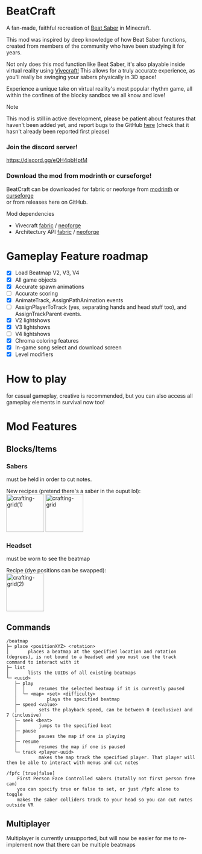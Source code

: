 # BeatCraft
A fan-made, faithful recreation of [Beat Saber](https://beatsaber.com/) in Minecraft.

This mod was inspired by deep knowledge of how Beat Saber functions, created from members of the community who have been studying it for years. 

Not only does this mod function like Beat Saber, it's also playable inside virtual reality using [Vivecraft!](https://modrinth.com/mod/vivecraft) This allows for a truly accurate experience, as you'll really be swinging your sabers physically in 3D space!

Experience a unique take on virtual reality's most popular rhythm game, all within the confines of the blocky sandbox we all know and love!

> [!NOTE]
> This mod is still in active development, please be patient about features that haven't been added yet, and report bugs to the GitHub [here](https://github.com/Swifter1243/BeatCraft/issues) (check that it hasn't already been reported first please)

### Join the discord server!
https://discord.gg/eQH4pbHptM

### Download the mod from modrinth or curseforge!
BeatCraft can be downloaded for fabric or neoforge from
[modrinth](https://modrinth.com/mod/beatcraft) or [curseforge](https://www.curseforge.com/minecraft/mc-mods/beatcraft)  
or from releases here on GitHub.  

Mod dependencies
- Vivecraft [fabric](https://modrinth.com/mod/vivecraft/version/1.21.1-1.3.2-fabric) / [neoforge](https://modrinth.com/mod/vivecraft/version/1.21.1-1.3.2-neoforge)
- Architectury API [fabric](https://modrinth.com/mod/architectury-api/version/13.0.8+fabric) / [neoforge](https://modrinth.com/mod/architectury-api/version/13.0.8+neoforge)


# Gameplay Feature roadmap
- [x] Load Beatmap V2, V3, V4
- [x] All game objects
- [x] Accurate spawn animations
- [ ] Accurate scoring
- [x] AnimateTrack, AssignPathAnimation events
- [ ] AssignPlayerToTrack (yes, separating hands and head stuff too), and AssignTrackParent events.
- [x] V2 lightshows
- [x] V3 lightshows
- [ ] V4 lightshows
- [x] Chroma coloring features
- [x] In-game song select and download screen
- [x] Level modifiers

# How to play
for casual gameplay, creative is recommended, but you can also access all gameplay elements in survival now too!  

# Mod Features

## Blocks/Items

### Sabers
must be held in order to cut notes.  

New recipes (pretend there's a saber in the ouput lol):  
<img height="100" alt="crafting-grid(1)" src="https://github.com/user-attachments/assets/fdf541f4-8197-4638-a6d8-e74014de8cda" />
<img height="100" alt="crafting-grid" src="https://github.com/user-attachments/assets/0c215daf-98ea-4bbe-9005-cc52b541f3e6" />


### Headset
must be worn to see the beatmap  

Recipe (dye positions can be swapped):  
<img height="100" alt="crafting-grid(2)" src="https://github.com/user-attachments/assets/83e12c2c-9b47-47cd-83b2-1bf1570ae8b2" />

## Commands
```
/beatmap
├─ place <positionXYZ> <rotation>
│       places a beatmap at the specified location and rotation (degrees), is not bound to a headset and you must use the track command to interact with it
├─ list
│       lists the UUIDs of all existing beatmaps
└─ <uuid>
   ├─ play
   │  │     resumes the selected beatmap if it is currently paused
   │  └─ <map> <set> <difficulty>
   │           plays the specified beatmap
   ├─ speed <value>
   │        sets the playback speed, can be between 0 (exclusive) and 7 (inclusive)
   ├─ seek <beat>
   │        jumps to the specified beat
   ├─ pause
   │        pauses the map if one is playing
   ├─ resume
   │        resumes the map if one is paused
   └─ track <player-uuid>
            makes the map track the specified player. That player will then be able to interact with menus and cut notes

/fpfc [true|false]
    First Person Face Controlled sabers (totally not first person free cam)  
    you can specify true or false to set, or just /fpfc alone to toggle  
    makes the saber colliders track to your head so you can cut notes outside VR  

```

## Multiplayer
Multiplayer is currently unsupported, but will now be easier for me to re-implement now that there can be multiple beatmaps  


